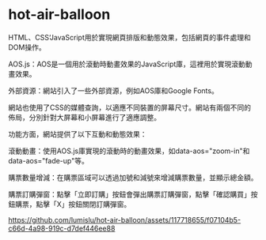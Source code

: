 # hot-air-balloon

HTML、CSS‘JavaScript用於實現網頁排版和動態效果，包括網頁的事件處理和DOM操作。  

AOS.js：AOS是一個用於滾動時動畫效果的JavaScript庫，這裡用於實現滾動動畫效果。  

外部資源：網站引入了一些外部資源，例如AOS庫和Google Fonts。  

網站也使用了CSS的媒體查詢，以適應不同裝置的屏幕尺寸。網站有兩個不同的佈局，分別針對大屏幕和小屏幕進行了適應調整。  


功能方面，網站提供了以下互動和動態效果：  


滾動動畫：使用AOS.js庫實現的滾動時的動畫效果，如data-aos="zoom-in"和data-aos="fade-up"等。  

購票數量增減：在購票區域可以透過加號和減號來增減購票數量，並顯示總金額。  

購票訂購彈窗：點擊「立即訂購」按鈕會彈出購票訂購彈窗，點擊「確認購買」按鈕購票，點擊「X」按鈕關閉訂購彈窗。  


https://github.com/lumislu/hot-air-balloon/assets/117718655/f07104b5-c66d-4a98-919c-d7def446ee88

